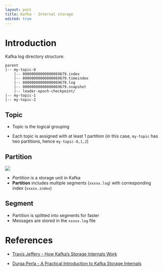 ```yaml
---
layout: post
title: Kafka - Internal storage
edited: true
---
```


# Introduction

Kafka log directory structure:

```
parent
|-- my-topic-0
    |-- 00000000000000069679.index
    |-- 00000000000000069679.timeindex
    |-- 00000000000000069679.log
    |-- 00000000000000069679.snapshot
    |-- leader-epoch-checkpoint/
|-- my-topic-1
|-- my-topic-2
```

## Topic

- Topic is the logical grouping

- Each topic is assigned with at least 1 partition (in this case, `my-topic` has two partitions, hence `my-topic-0,1,2`)

## Partition

![](https://miro.medium.com/max/1296/1*9W02uviSfU_QSHjaNTnNXQ.png)

- *Partition* is a storage unit in Kafka
- **Partition** includes multiple segments (`xxxxx.log`) with corresponding index (`xxxxx.index`)

## Segment

- Partition is splitted into segments for faster 
- Messages are stored in the `xxxxx.log` file

# References

- [Travis Jeffery - How Kafka’s Storage Internals Work](https://thehoard.blog/how-kafkas-storage-internals-work-3a29b02e026)

- [Durga Perla - A Practical Introduction to Kafka Storage Internals](https://medium.com/@durgaswaroop/a-practical-introduction-to-kafka-storage-internals-d5b544f6925f)

